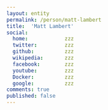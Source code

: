 ```yaml
---
layout: entity
permalink: /person/matt-lambert
title:  'Matt Lambert'
social:
  home:            zzz
  twitter:         zzz
  github:          zzz
  wikipedia:       zzz
  facebook:        zzz
  youtube:         zzz
  Docker:          zzz
  google:          zzz
comments: true
published: false
---
```

